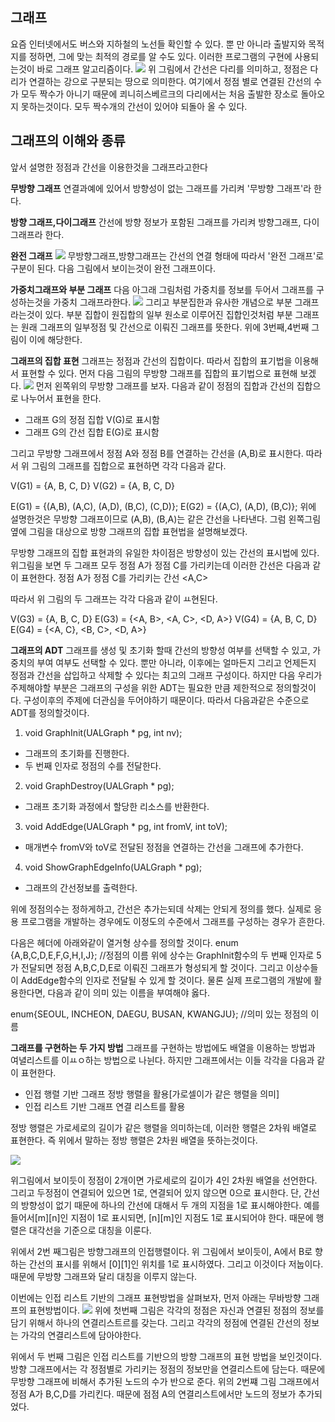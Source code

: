 ## 그래프
요즘 인터넷에서도 버스와 지하철의 노선들 확인할 수 있다. 뿐 만 아니라 출발지와 목적지를 정하면, 그에 맞는 최적의 경로를 알 수도 있다. 이러한 프로그램의 구현에 사용되는것이 바로 그래프 알고리즘이다.
![](https://i.imgur.com/ssLAmjg.png)
위 그림에서 간선은 다리를 의미하고, 정점은 다리가 연결하는 강으로 구분되는 땅으로 의미한다. 여기에서 정점 별로 연결된 간선의 수가 모두 짝수가 아니기 때문에 쾨니히스베르크의 다리에서는 처음 출발한 장소로 돌아오지 못하는것이다. 모두 짝수개의 간선이 있어야 되돌아 올 수 있다.

## 그래프의 이해와 종류
앞서 설명한 정점과 간선을 이용한것을 그래프라고한다

**무방향 그래프**
연결과예에 있어서 방향성이 없는 그래프를 가리켜 '무방향 그래프'라 한다.

**방향 그래프,다이그래프**
간선에 방향 정보가 포함된 그래프를 가리켜 방향그래프, 다이그래프라 한다.

**완전 그래프**
![](https://i.imgur.com/5ZxqUcH.png)
무방향그래프,방향그래프는 간선의 연결 형태에 따라서 '완전 그래프'로 구분이 된다. 다음 그림에서 보이는것이 완전 그래프이다.

**가중치그래프와 부분 그래프**
다음 아그래 그림처럼 가중치를 정보를 두어서 그래프를 구성하는것을 가중치 그래프라한다.
![](https://i.imgur.com/Ah77PBC.png)
그리고 부분집한과 유사한 개념으로 부분 그래프라는것이 있다. 부분 집합이 원집합의 일부 원소로 이루어진 집합인것처럼 부분 그래프는 원래 그래프의 일부정점 및 간선으로 이뤄진 그래프를 뜻한다. 위에 3번째,4번째 그림이 이에 해당한다.


**그래프의 집합 표현**
그래프는 정점과 간선의 집합이다. 따라서 집합의 표기법을 이용해서 표현할 수 있다. 먼저 다음 그림의 무방향 그래프를 집합의 표기법으로 표현해 보겠다.
![](https://i.imgur.com/rzEetXu.png)
먼저 왼쪽위의 무방향 그래프를 보자. 다음과 같이 정점의 집합과 간선의 집합으로 나누어서 표현을 한다.

* 그래프 G의 정점 집합 V(G)로 표시함
* 그래프 G의 간선 집합 E(G)로 표시함

그리고 무방향 그래프에서 정점 A와 정점 B를 연결하는 간선을 (A,B)로 표시한다. 따라서 위 그림의 그래프를 집합으로 표현하면 각각 다음과 같다.

V(G1) = {A, B, C, D}
V(G2) = {A, B, C, D}

E(G1) = {(A,B), (A,C), (A,D), (B,C), (C,D)};
E(G2) = {(A,C), (A,D), (B,C)};
위에 설명한것은 무방향 그래프이므로 (A,B), (B,A)는 같은 간선을 나타낸다. 그럼 왼쪽그림 옆에 그림을 대상으로 방향 그래프의 집합 표현법을 설명해보겠다.

무방향 그래프의 집합 표현과의 유일한 차이점은 방향성이 있는 간선의 표시법에 있다. 위그림을 보면 두 그래프 모두 정점 A가 정점 C를 가리키는데 이러한 간선은 다음과 같이 표현한다.
 정점 A가 정점 C를 가리키는 간선 <A,C>

따라서 위 그림의 두 그래프는 각각 다음과 같이 ㅛ현된다.

V(G3) = {A, B, C, D}    E(G3) = {<A, B>, <A, C>, <D, A>}
V(G4) = {A, B, C, D}    E(G4) = {<A, C}, <B, C>, <D, A>}


**그래프의 ADT**
그래프를 생성 및 초기화 할때 간선의 방향성 여부를 선택할 수 있고, 가중치의 부여 여부도 선택할 수 있다. 뿐만 아니라, 이후에는 얼마든지 그리고 언제든지 정점과 간선을 삽입하고 삭제할 수 있다는 최고의 그래프 구성이다. 하지만 다음 우리가 주제해야할 부분은 그래프의 구성을 위한 ADT는 필요한 만큼 제한적으로 정의할것이다. 구성이후의 주제에 더관심을 두어야하기 때문이다. 따라서 다음과같은 수준으로 ADT를 정의할것이다.

1. void GraphInit(UALGraph * pg, int nv);
- 그래프의 초기화를 진행한다.
- 두 번째 인자로 정점의 수를 전달한다.

2. void GraphDestroy(UALGraph * pg);
- 그래프 초기화 과정에서 할당한 리소스를 반환한다.

3. void AddEdge(UALGraph * pg, int fromV, int toV);
- 매개변수 fromV와 toV로 전달된 정점을 연결하는 간선을 그래프에 추가한다.

4. void ShowGraphEdgeInfo(UALGraph * pg);
- 그래프의 간선정보를 출력한다.

위에 정점의수는 정하게하고, 간선은 추가는되데 삭제는 안되게 정의를 했다. 실제로 응용 프로그램을 개발하는 경우에도 이정도의 수준에서 그래프를 구성하는 경우가 흔한다.

다음은 헤더에 아래와같이 열거형 상수를 정의할 것이다.
enum {A,B,C,D,E,F,G,H,I,J}; //정점의 이름
위에 상수는 GraphInit함수의 두 번째 인자로 5가 전달되면 정점 A,B,C,D,E로 이뤄진 그래프가 형성되게 할 것이다. 그리고 이상수들이 AddEdge함수의 인자로 전달될 수 있게 할 것이다. 물론 실제 프로그램의 개발에 활용한다면, 다음과 같이 의미 있는 이름을 부여해야 옳다.

enum{SEOUL, INCHEON, DAEGU, BUSAN, KWANGJU}; //의미 있는 정점의 이름

**그래프를 구현하는 두 가지 방법**
그래프를 구현하는 방법에도 배열을 이용하는 방법과 여녈리스트를 이ㅛㅇ하는 방법으로 나뉜다. 하지만 그래프에서는 이들 각각을 다음과 같이 표현한다.
* 인접 행렬 기반 그래프   정방 행렬을 활용[가로셀이가 같은 행렬을 의미]
* 인접 리스트 기반 그래프  연결 리스트를 활용

정방 행렬은 가로세로의 길이가 같은 행렬을 의미하는데, 이러한 행렬은 2차워 배열로 표현한다. 즉 위에서 말하는 정방 행렬은 2차원 배열을 뜻하는것이다.

![](https://i.imgur.com/pd6PD1P.png)

위그림에서 보이듯이 정점이 2개이면 가로세로의 길이가 4인 2차원 배열을 선언한다. 그리고 두정점이 연결되어 있으면 1로, 연결되어 있지 않으면 0으로 표시한다. 단, 간선의 방향성이 없기 때문에 하나의 간선에 대해서 두 개의 지점을 1로 표시해야한다. 예를 들어서[m][n]인 지점이 1로 표시되면, [n][m]인 지점도 1로 표시되어야 한다. 때문에 행렬은 대각선을 기준으로 대칭을 이룬다.

위에서 2번 째그림은 방향그래프의 인접행렬이다. 위 그림에서 보이듯이, A에서 B로 향하는 간선의 표시를 위해서 [0][1]인 위치를 1로 표시하였다. 그리고 이것이다 저눕이다. 때문에 무방향 그래프와 달리 대칭을 이루지 않는다.

이번에는 인접 리스트 기반의 그래프 표현방법을 살펴보자,
먼저 아래는 무바방향 그래프의 표현방법이다.
![](https://i.imgur.com/4sjayn7.png)
위에 첫번째 그림은 각각의 정점은 자신과 연결된 정점의 정보를 담기 위해서 하나의 연결리스트르를 갖는다. 그리고 각각의 정점에 연결된 간선의 정보는 가각의 연결리스트에 담아야한다.

위에서 두 번째 그림은 인접 리스트를 기반으의 방향 그래프의 표현 방법을 보인것이다. 방향 그래프에서는 각 정점별로 가리키는 정점의 정보만을 연결리스트에 담는다. 때문에 무방향 그래프에 비해서 추가된 노드의 수가 반으로 준다. 위의 2번쨰 그림 그래프에서 정점 A가 B,C,D를 가리킨다. 때문에 점점 A의 연결리스트에서만 노드의 정보가 추가되었다.
